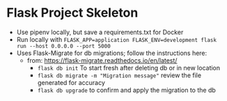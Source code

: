 # Flask Project Skeleton

- Use pipenv locally, but save a requirements.txt for Docker
- Run locally with `FLASK_APP=application FLASK_ENV=development flask run --host 0.0.0.0 --port 5000`
- Uses Flask-Migrate for db migrations; follow the instructions here:
    - from: https://flask-migrate.readthedocs.io/en/latest/
        - `flask db init` To start fresh after deleting db or in new location
        - `flask db migrate -m "Migration message"` review the file generated for accuracy
        - `flask db upgrade` to confirm and apply the migration to the db